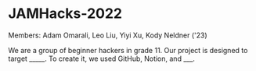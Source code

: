 # JAMHacks-2022
Members: Adam Omarali, Leo Liu, Yiyi Xu, Kody Neldner ('23)
<br>

We are a group of beginner hackers in grade 11. Our project is designed to target _____. To create it, we used GitHub, Notion, and ___. 